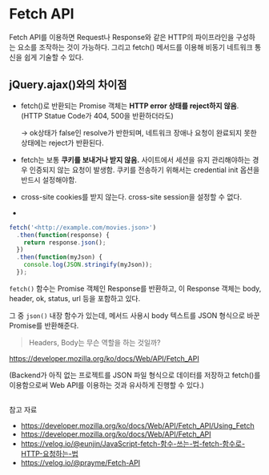 # Fetch API

Fetch API를 이용하면 Request나 Response와 같은 HTTP의 파이프라인을 구성하는 요소를 조작하는 것이 가능하다. 그리고 fetch() 메서드를 이용해 비동기 네트워크 통신을 쉽게 기술할 수 있다.



## jQuery.ajax()와의 차이점

- fetch()로 반환되는 Promise 객체는 **HTTP error 상태를 reject하지 않음**. (HTTP Statue Code가 404, 500을 반환하더라도)

  → ok상태가 false인 resolve가 반한되며, 네트워크 장애나 요청이 완료되지 못한 상태에는 reject가 반환된다.

- fetch는 보통 **쿠키를 보내거나 받지 않음.** 사이트에서 세션을 유지 관리해야하는 경우 인증되지 않는 요청이 발생함. 쿠키를 전송하기 위해서는 credential init 옵션을 반드시 설정해야함.

- cross-site cookies를 받지 않는다. cross-site session을 설정할 수 없다.

- 

```jsx
fetch('<http://example.com/movies.json>')
  .then(function(response) {
    return response.json();
  })
  .then(function(myJson) {
    console.log(JSON.stringify(myJson));
  });
```

`fetch()` 함수는 Promise 객체인 Response를 반환하고, 이 Response 객체는 body, header, ok, status, url 등을 포함하고 있다.

그 중 `json()` 내장 함수가 있는데, 메서드 사용시 body 텍스트를 JSON 형식으로 바꾼 Promise를 반환해준다.



> Headers, Body는 무슨 역할을 하는 것일까?

https://developer.mozilla.org/ko/docs/Web/API/Fetch_API



(Backend가 아직 없는 프로젝트를  JSON 파일 형식으로 데이터를 저장하고 fetch()를 이용함으로써 Web API를 이용하는 것과 유사하게 진행할 수 있다.)

## 

참고 자료

- https://developer.mozilla.org/ko/docs/Web/API/Fetch_API/Using_Fetch
- https://developer.mozilla.org/ko/docs/Web/API/Fetch_API
- https://velog.io/@eunjin/JavaScript-fetch-함수-쓰는-법-fetch-함수로-HTTP-요청하는-법
- https://velog.io/@prayme/Fetch-API